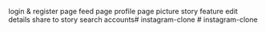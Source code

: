 login & register page
feed page
profile page
picture
story feature
edit details
share to story
search accounts#   i n s t a g r a m - c l o n e  
 #   i n s t a g r a m - c l o n e  
 